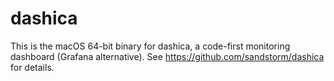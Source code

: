 # dashica

This is the macOS 64-bit binary for dashica, a code-first monitoring dashboard (Grafana alternative). See https://github.com/sandstorm/dashica for details.
